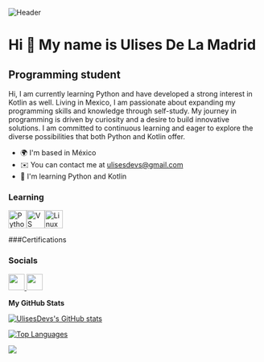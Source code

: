 ![Header](https://i.ibb.co/zG4QZzP/Banner-Para-Linked-In-Desarrollador-De-Software-Moderno-Negro.png)

Hi 👋 My name is Ulises De La Madrid
====================================

Programming student
-------------------

Hi, I am currently learning Python and have developed a strong interest in Kotlin as well. Living in Mexico, I am passionate about expanding my programming skills and knowledge through self-study. My journey in programming is driven by curiosity and a desire to build innovative solutions. I am committed to continuous learning and eager to explore the diverse possibilities that both Python and Kotlin offer.

* 🌍  I'm based in México
* ✉️  You can contact me at [ulisesdevs@gmail.com](mailto:ulisesdevs@gmail.com)
* 🧠  I'm learning Python and Kotlin


### Learning

<p align="left">
<a href="https://www.python.org/" target="_blank" rel="noreferrer"><img src="https://raw.githubusercontent.com/danielcranney/readme-generator/main/public/icons/skills/python-colored.svg" width="36" height="36" alt="Python" /></a><a href="https://code.visualstudio.com/" target="_blank" rel="noreferrer"><img src="https://raw.githubusercontent.com/danielcranney/readme-generator/main/public/icons/skills/visualstudiocode.svg" width="36" height="36" alt="VS Code" /></a><a href="https://www.linux.org" target="_blank" rel="noreferrer"><img src="https://raw.githubusercontent.com/danielcranney/readme-generator/main/public/icons/skills/linux-colored.svg" width="36" height="36" alt="Linux" /></a>
</p>

###Certifications
<div data-iframe-width="150" data-iframe-height="270" data-share-badge-id="80943de1-c100-4b12-9a24-c0e1b221287a" data-share-badge-host="https://www.credly.com"></div><script type="text/javascript" async src="//cdn.credly.com/assets/utilities/embed.js"></script>

### Socials

<p align="left"> <a href="https://www.github.com/UlisesDevs" target="_blank" rel="noreferrer"> <picture> <source media="(prefers-color-scheme: dark)" srcset="https://raw.githubusercontent.com/danielcranney/readme-generator/main/public/icons/socials/github-dark.svg" /> <source media="(prefers-color-scheme: light)" srcset="https://raw.githubusercontent.com/danielcranney/readme-generator/main/public/icons/socials/github.svg" /> <img src="https://raw.githubusercontent.com/danielcranney/readme-generator/main/public/icons/socials/github.svg" width="32" height="32" /> </picture> </a> <a href="https://www.linkedin.com/in/ulises-de-la-madrid-l%C3%A1zaro-05a740316/" target="_blank" rel="noreferrer"> <picture> <source media="(prefers-color-scheme: dark)" srcset="https://raw.githubusercontent.com/danielcranney/readme-generator/main/public/icons/socials/linkedin-dark.svg" /> <source media="(prefers-color-scheme: light)" srcset="https://raw.githubusercontent.com/danielcranney/readme-generator/main/public/icons/socials/linkedin.svg" /> <img src="https://raw.githubusercontent.com/danielcranney/readme-generator/main/public/icons/socials/linkedin.svg" width="32" height="32" /> </picture> </a></p>



<b>My GitHub Stats</b>

<a href="http://www.github.com/UlisesDevs"><img src="https://github-readme-stats.vercel.app/api?username=UlisesDevs&show_icons=true&hide=&count_private=true&title_color=0891b2&text_color=ffffff&icon_color=0891b2&bg_color=1c1917&hide_border=true&show_icons=true" alt="UlisesDevs's GitHub stats" /></a>

<a href="https://github.com/UlisesDevs" align="left"><img src="https://github-readme-stats.vercel.app/api/top-langs/?username=UlisesDevs&langs_count=10&title_color=0891b2&text_color=ffffff&icon_color=0891b2&bg_color=1c1917&hide_border=true&locale=en&custom_title=Top%20%Languages" alt="Top Languages" /></a>

<a href="https://www.github.com/UlisesDevs" target="_blank" rel="noreferrer"><img
src="https://img.shields.io/github/followers/UlisesDevs?logo=github&style=for-the-badge&color=0891b2&labelColor=1c1917" /></a>
